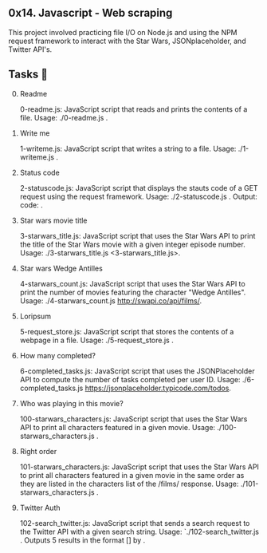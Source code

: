 ## 0x14. Javascript - Web scraping
   This project involved practicing file I/O on Node.js and using the NPM request framework to interact with the Star Wars, JSONplaceholder, and Twitter API's.

## Tasks 📃
   0. Readme

      0-readme.js: JavaScript script that reads and prints the contents of a file.
      Usage: ./0-readme.js <file path>.
   
   1. Write me

      1-writeme.js: JavaScript script that writes a string to a file.
      Usage: ./1-writeme.js <file path> <string to write>.
   
   2. Status code

      2-statuscode.js: JavaScript script that displays the stauts code of a GET request using the request framework.
      Usage: ./2-statuscode.js <URL to GET>.
      Output: code: <status code>.

   3. Star wars movie title

      3-starwars_title.js: JavaScript script that uses the Star Wars API to print the title of the Star Wars movie with a given integer episode number.
      Usage: ./3-starwars_title.js <3-starwars_title.js>.

   4. Star wars Wedge Antilles

      4-starwars_count.js: JavaScript script that uses the Star Wars API to print the number of movies featuring the character "Wedge Antilles".
      Usage: ./4-starwars_count.js http://swapi.co/api/films/.

   5. Loripsum

      5-request_store.js: JavaScript script that stores the contents of a webpage in a file.
      Usage: ./5-request_store.js <URL to get> <file path to store content in>.

   6. How many completed?

      6-completed_tasks.js: JavaScript script that uses the JSONPlaceholder API to compute the number of tasks completed per user ID.
      Usage: ./6-completed_tasks.js https://jsonplaceholder.typicode.com/todos.

   7. Who was playing in this movie?

      100-starwars_characters.js: JavaScript script that uses the Star Wars API to print all characters featured in a given movie.
      Usage: ./100-starwars_characters.js <movie ID>.

   8. Right order

      101-starwars_characters.js: JavaScript script that uses the Star Wars API to print all characters featured in a given movie in the same order as they are listed in the characters list of the /films/ response.
      Usage: ./101-starwars_characters.js <movie ID>.
   
   9. Twitter Auth

      102-search_twitter.js: JavaScript script that sends a search request to the Twitter API with a given search string.
      Usage: `./102-search_twitter.js .
      Outputs 5 results in the format [<Tweet ID>] <Tweet text> by <Tweet owner name>.
